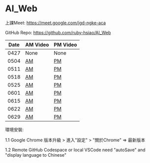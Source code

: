 # AI_Web

上課Meet: https://meet.google.com/jgd-ngke-aca

GitHub Repo: https://github.com/ruby-hsiao/AI_Web

| Date | AM Video| PM Video |
| -------- | ------- | ------- |
| 0427 | None | None |
| 0504 | [AM](https://www.youtube.com/watch?v=Cpl-vc1vrfk) | [PM](https://www.youtube.com/watch?v=_Zn9D0zT3Xg) |
| 0511 | [AM](https://www.youtube.com/watch?v=TwSij0CXcyQ) | [PM](https://www.youtube.com/watch?v=tvLh2chebQM) |
| 0518 | [AM](https://www.youtube.com/watch?v=n_8WI1-JG6g) | [PM](https://www.youtube.com/watch?v=yAuSv4z7HYw) |
| 0525 | [AM](https://www.youtube.com/watch?v=cPZn_HzrKtk) | [PM](https://www.youtube.com/live/dgfbY_Ympsw) |
| 0601 | [AM](https://www.youtube.com/watch?v=OvYFVgGBm88) | [PM](https://www.youtube.com/watch?v=y32VEM9pfOw) |
| 0615 | [AM](https://www.youtube.com/watch?v=dzzVhZHkQnU) | [PM](https://www.youtube.com/watch?v=gfHbufqnVTw) |
| 0622 | [AM](https://www.youtube.com/watch?v=P22WB-2VPJc) | [PM](https://www.youtube.com/watch?v=FeACA3EQczY) |
| 0629 | [AM]() | [PM]() |


環境安裝:

1.1 Google Chrome 版本升級 > 進入"設定" > "關於Chrome" => 最新版本

1.2 Remote GitHub Codespace or local VSCode need "autoSave" and "display language to Chinese"

